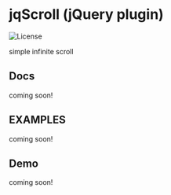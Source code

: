 # jqScroll (jQuery plugin)
![License](https://img.shields.io/badge/license-MIT-blue.svg)

simple infinite scroll

## Docs
coming soon!

## EXAMPLES
coming soon!

## Demo
coming soon!
